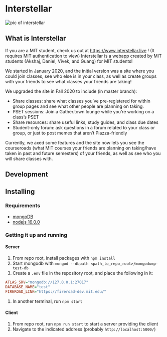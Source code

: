 # Interstellar


![pic of interstellar](https://i.imgur.com/SyNU3iq.png)
## What is Interstellar

If you are a MIT student, check us out at https://www.interstellar.live ! (It requires MIT authentication to view)
Interstellar is a webapp created by MIT students (Akshaj, Daniel, Vivek, and Guang) for MIT students!

We started in January 2020, and the initial version was a site where you could join classes, see who else is in your class, as well as create groups with your friends to see what classes your friends are taking!

We upgraded the site in Fall 2020 to include (in master branch):

- Share classes: share what classes you’ve pre-registered for within group pages and see what other people are planning on taking.
- PSET sessions:  Join a Gather.town lounge while you’re working on a class’s PSET
- Share resources: share useful links, study guides, and class due dates
- Student-only forum: ask questions in a forum related to your class or group, or just to post memes that aren’t Piazza-friendly

Currently, we axed some features and the site now lets you see the courseroads (what MIT courses your friends are planning on taking/have taken in past and future semesters) of your friends, as well as see who you will share classes with. 


## Development

## Installing

### Requirements
- [mongoDB](https://www.mongodb.com/)
- [nodejs 16.0.0](https://nodejs.org/en/)

### Getting it up and running

#### Server
1. From repo root, install packages with `npm install`
1. Start mongodb with `mongod --dbpath <path_to_repo_root>/mongodump-test-db`
1. Create a `.env` file in the repository root, and place the following in it:
```ini
ATLAS_SRV="mongodb://127.0.0.1:27017"
DATABASE_NAME="test"
FIREROAD_LINK="https://fireroad-dev.mit.edu/"
```
1. In another terminal, run `npm start`

#### Client
1. From repo root, run `npm run start` to start a server providing the client
1. Navigate to the indicated address (probably `http://localhost:5000/`)
